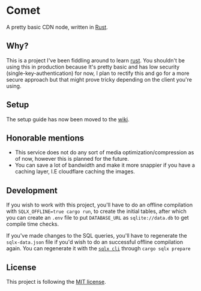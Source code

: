 # Comet

A pretty basic CDN node, written in [Rust](https://rust-lang.org).

## Why?

This is a project I've been fiddling around to learn [rust](https://rust-lang.org). You shouldn't be using this in
production because It's pretty basic and has low security (single-key-authentication) for now, I plan to rectify this and
go for a more secure approach but that might prove tricky depending on the client you're using.

## Setup

The setup guide has now been moved to the [wiki](https://github.com/du-cki/comet/wiki).

## Honorable mentions

- This service does not do any sort of media optimization/compression as of now, however this is planned for the future.
- You can save a lot of bandwidth and make it more snappier if you have a caching layer, I.E cloudflare caching the images.

## Development

If you wish to work with this project, you'll have to do an offline compilation with `SQLX_OFFLINE=true cargo run`,
to create the initial tables, after which you can create an `.env` file to put `DATABASE_URL` as `sqlite://data.db`
to get compile time checks.

If you've made changes to the SQL queries, you'll have to regenerate the `sqlx-data.json` file if you'd wish to do an
successful offline compilation again. You can regenerate it with the [`sqlx cli`](https://github.com/launchbadge/sqlx)
through `cargo sqlx prepare`

## License

This project is following the [MIT license](/blob/master/LICENSE).
